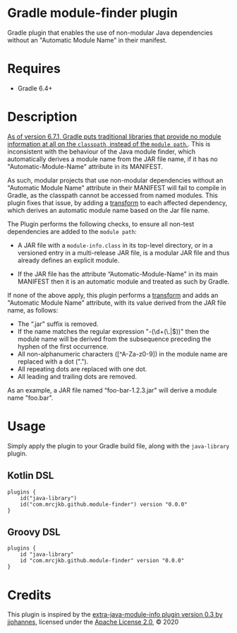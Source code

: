 # Gradle module-finder plugin
Gradle plugin that enables the use of non-modular Java dependencies without an "Automatic Module Name" in their manifest.

# Requires
- Gradle 6.4+

# Description
[As of version 6.7.1, Gradle puts traditional libraries that provide no module information at all on the `classpath`, instead of the `module path`.](https://docs.gradle.org/current/userguide/java_library_plugin.html#using_libraries_that_are_not_modules).
This is inconsistent with the behaviour of the Java module finder, which automatically derives a module name from the JAR file name, if it has no "Automatic-Module-Name" attribute in its MANIFEST.

As such, modular projects that use non-modular dependencies without an "Automatic Module Name" attribute in their MANIFEST will fail to compile in Gradle, as the classpath cannot be accessed from named modules.
This plugin fixes that issue, by adding a [transform](https://docs.gradle.org/current/userguide/artifact_transforms.html) to each affected dependency, which derives an automatic module name based on the Jar file name.

The Plugin performs the following checks, to ensure all non-test dependencies are added to the `module path`:

- A JAR file with a `module-info.class` in its top-level directory, or in a versioned entry in a multi-release JAR file, is a modular JAR file and thus already defines an explicit module.

- If the JAR file has the attribute “Automatic-Module-Name" in its main MANIFEST then it is an automatic module and treated as such by Gradle.

If none of the above apply, this plugin performs a [transform](https://docs.gradle.org/current/userguide/artifact_transforms.html) and adds an "Automatic Module Name" attribute, with its value derived from the JAR file name, as follows:

- The “.jar" suffix is removed.
- If the name matches the regular expression "-(\\d+(\\.|$))" then the module name will be derived from the subsequence preceding the hyphen of the first occurrence.
- All non-alphanumeric characters ([^A-Za-z0-9]) in the module name are replaced with a dot (".").
- All repeating dots are replaced with one dot.
- All leading and trailing dots are removed.

As an example, a JAR file named “foo-bar-1.2.3.jar" will derive a module name "foo.bar".

# Usage
Simply apply the plugin to your Gradle build file, along with the `java-library` plugin.

## Kotlin DSL
```
plugins {
    id("java-library")
    id("com.mrcjkb.github.module-finder") version "0.0.0"
}
```

## Groovy DSL
```
plugins {
    id "java-library"
    id "com.mrcjkb.github.module-finder" version "0.0.0"
}
```

# Credits
This plugin is inspired by the [extra-java-module-info plugin version 0.3 by jjohannes](https://github.com/jjohannes/extra-java-module-info), licensed under the [Apache License 2.0](https://github.com/jjohannes/extra-java-module-info/blob/master/LICENSE), &copy; 2020